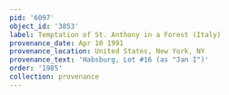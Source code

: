 ```yaml
---
pid: '6097'
object_id: '3853'
label: Temptation of St. Anthony in a Forest (Italy)
provenance_date: Apr 10 1991
provenance_location: United States, New York, NY
provenance_text: 'Habsburg, Lot #16 (as "Jan I")'
order: '1985'
collection: provenance
---
```

